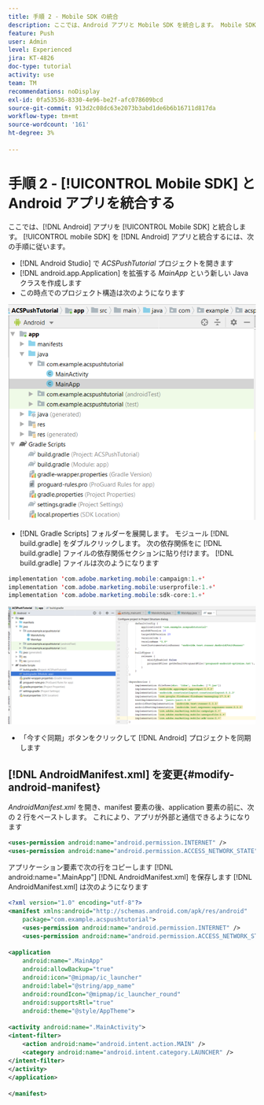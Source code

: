 ```yaml
---
title: 手順 2 - Mobile SDK の統合
description: ここでは、Android アプリと Mobile SDK を統合します。 Mobile SDK をAndroid アプリと統合するには
feature: Push
user: Admin
level: Experienced
jira: KT-4826
doc-type: tutorial
activity: use
team: TM
recommendations: noDisplay
exl-id: 0fa53536-8330-4e96-be2f-afc078609bcd
source-git-commit: 913d2c08dc63e2073b3abd1de6b6b16711d817da
workflow-type: tm+mt
source-wordcount: '161'
ht-degree: 3%

---
```


# 手順 2 - [!UICONTROL Mobile SDK] とAndroid アプリを統合する

ここでは、[!DNL Android] アプリを [!UICONTROL Mobile SDK] と統合します。 [!UICONTROL mobile SDK] を [!DNL Android] アプリと統合するには、次の手順に従います。

* [!DNL Android Studio] で *ACSPushTutorial* プロジェクトを開きます
* [!DNL android.app.Application] を拡張する *MainApp* という新しい Java クラスを作成します
* この時点でのプロジェクト構造は次のようになります

![main-app](assets/android-main-app.PNG)

* [!DNL Gradle Scripts] フォルダーを展開します。 モジュール [!DNL build.gradle] をダブルクリックします。 次の依存関係をに [!DNL build.gradle] ファイルの依存関係セクションに貼り付けます。 [!DNL build.gradle] ファイルは次のようになります

<!--
Removed `{.line-numbers}` below
-->

```java
implementation 'com.adobe.marketing.mobile:campaign:1.+'
implementation 'com.adobe.marketing.mobile:userprofile:1.+'
implementation 'com.adobe.marketing.mobile:sdk-core:1.+'
```

![module-gradle](assets/module-build-gradle.PNG)

* 「今すぐ同期」ボタンをクリックして [!DNL Android] プロジェクトを同期します

## [!DNL AndroidManifest.xml] を変更{#modify-android-manifest}

*AndroidManifest.xml* を開き、manifest 要素の後、application 要素の前に、次の 2 行をペーストします。 これにより、アプリが外部と通信できるようになります

<!--
Removed `{.line-numbers}` below
-->

```xml
<uses-permission android:name="android.permission.INTERNET" />
<uses-permission android:name="android.permission.ACCESS_NETWORK_STATE" />
```

アプリケーション要素で次の行をコピーします
[!DNL android:name=".MainApp"]
[!DNL AndroidManifest.xml] を保存します
[!DNL AndroidManifest.xml] は次のようになります

<!--
Removed `{.line-numbers}` below
-->

```xml
<?xml version="1.0" encoding="utf-8"?>
<manifest xmlns:android="http://schemas.android.com/apk/res/android"
    package="com.example.acspushtutorial">
    <uses-permission android:name="android.permission.INTERNET" />
    <uses-permission android:name="android.permission.ACCESS_NETWORK_STATE" />

<application
    android:name=".MainApp"
    android:allowBackup="true"
    android:icon="@mipmap/ic_launcher"
    android:label="@string/app_name"
    android:roundIcon="@mipmap/ic_launcher_round"
    android:supportsRtl="true"
    android:theme="@style/AppTheme">

<activity android:name=".MainActivity">
<intent-filter>
    <action android:name="android.intent.action.MAIN" />
    <category android:name="android.intent.category.LAUNCHER" />
</intent-filter>
</activity>
</application>

</manifest>
```
